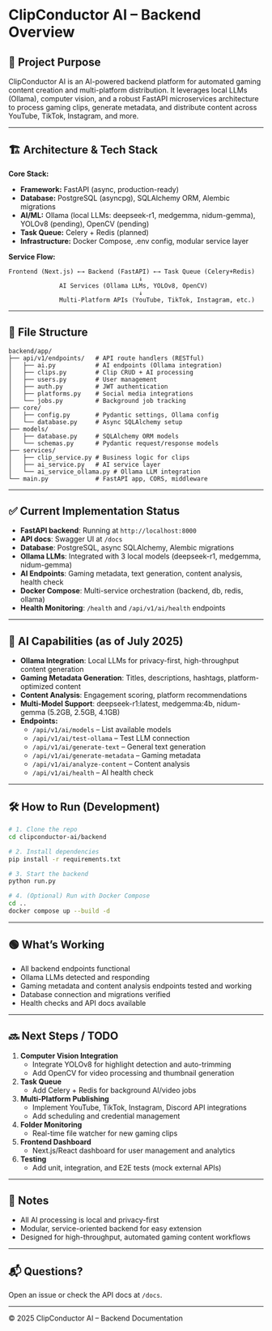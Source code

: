 # ClipConductor AI – Backend Overview

## 🚀 Project Purpose
ClipConductor AI is an AI-powered backend platform for automated gaming content creation and multi-platform distribution. It leverages local LLMs (Ollama), computer vision, and a robust FastAPI microservices architecture to process gaming clips, generate metadata, and distribute content across YouTube, TikTok, Instagram, and more.

---

## 🏗️ Architecture & Tech Stack

**Core Stack:**
- **Framework:** FastAPI (async, production-ready)
- **Database:** PostgreSQL (asyncpg), SQLAlchemy ORM, Alembic migrations
- **AI/ML:** Ollama (local LLMs: deepseek-r1, medgemma, nidum-gemma), YOLOv8 (pending), OpenCV (pending)
- **Task Queue:** Celery + Redis (planned)
- **Infrastructure:** Docker Compose, .env config, modular service layer

**Service Flow:**
```
Frontend (Next.js) ←→ Backend (FastAPI) ←→ Task Queue (Celery+Redis)
                                    ↓
              AI Services (Ollama LLMs, YOLOv8, OpenCV)
                                    ↓
              Multi-Platform APIs (YouTube, TikTok, Instagram, etc.)
```

---

## 📁 File Structure

```
backend/app/
├── api/v1/endpoints/   # API route handlers (RESTful)
│   ├── ai.py           # AI endpoints (Ollama integration)
│   ├── clips.py        # Clip CRUD + AI processing
│   ├── users.py        # User management
│   ├── auth.py         # JWT authentication
│   ├── platforms.py    # Social media integrations
│   └── jobs.py         # Background job tracking
├── core/
│   ├── config.py       # Pydantic settings, Ollama config
│   └── database.py     # Async SQLAlchemy setup
├── models/
│   ├── database.py     # SQLAlchemy ORM models
│   └── schemas.py      # Pydantic request/response models
├── services/
│   ├── clip_service.py # Business logic for clips
│   ├── ai_service.py   # AI service layer
│   └── ai_service_ollama.py # Ollama LLM integration
└── main.py             # FastAPI app, CORS, middleware
```

---

## ✅ Current Implementation Status

- **FastAPI backend**: Running at `http://localhost:8000`
- **API docs**: Swagger UI at `/docs`
- **Database**: PostgreSQL, async SQLAlchemy, Alembic migrations
- **Ollama LLMs**: Integrated with 3 local models (deepseek-r1, medgemma, nidum-gemma)
- **AI Endpoints**: Gaming metadata, text generation, content analysis, health check
- **Docker Compose**: Multi-service orchestration (backend, db, redis, ollama)
- **Health Monitoring**: `/health` and `/api/v1/ai/health` endpoints

---

## 🤖 AI Capabilities (as of July 2025)

- **Ollama Integration**: Local LLMs for privacy-first, high-throughput content generation
- **Gaming Metadata Generation**: Titles, descriptions, hashtags, platform-optimized content
- **Content Analysis**: Engagement scoring, platform recommendations
- **Multi-Model Support**: deepseek-r1:latest, medgemma:4b, nidum-gemma (5.2GB, 2.5GB, 4.1GB)
- **Endpoints:**
  - `/api/v1/ai/models` – List available models
  - `/api/v1/ai/test-ollama` – Test LLM connection
  - `/api/v1/ai/generate-text` – General text generation
  - `/api/v1/ai/generate-metadata` – Gaming metadata
  - `/api/v1/ai/analyze-content` – Content analysis
  - `/api/v1/ai/health` – AI health check

---

## 🛠️ How to Run (Development)

```bash
# 1. Clone the repo
cd clipconductor-ai/backend

# 2. Install dependencies
pip install -r requirements.txt

# 3. Start the backend
python run.py

# 4. (Optional) Run with Docker Compose
cd ..
docker compose up --build -d
```

---

## 🟢 What’s Working
- All backend endpoints functional
- Ollama LLMs detected and responding
- Gaming metadata and content analysis endpoints tested and working
- Database connection and migrations verified
- Health checks and API docs available

---

## 🔜 Next Steps / TODO

1. **Computer Vision Integration**
   - Integrate YOLOv8 for highlight detection and auto-trimming
   - Add OpenCV for video processing and thumbnail generation
2. **Task Queue**
   - Add Celery + Redis for background AI/video jobs
3. **Multi-Platform Publishing**
   - Implement YouTube, TikTok, Instagram, Discord API integrations
   - Add scheduling and credential management
4. **Folder Monitoring**
   - Real-time file watcher for new gaming clips
5. **Frontend Dashboard**
   - Next.js/React dashboard for user management and analytics
6. **Testing**
   - Add unit, integration, and E2E tests (mock external APIs)

---

## 📝 Notes
- All AI processing is local and privacy-first
- Modular, service-oriented backend for easy extension
- Designed for high-throughput, automated gaming content workflows

---

## 📬 Questions?
Open an issue or check the API docs at `/docs`.

---

© 2025 ClipConductor AI – Backend Documentation
